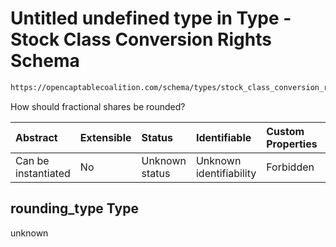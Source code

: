 # Untitled undefined type in Type - Stock Class Conversion Rights Schema

```txt
https://opencaptablecoalition.com/schema/types/stock_class_conversion_rights#/properties/rounding_type
```

How should fractional shares be rounded?

| Abstract            | Extensible | Status         | Identifiable            | Custom Properties | Additional Properties | Access Restrictions | Defined In                                                                                                                    |
| :------------------ | :--------- | :------------- | :---------------------- | :---------------- | :-------------------- | :------------------ | :---------------------------------------------------------------------------------------------------------------------------- |
| Can be instantiated | No         | Unknown status | Unknown identifiability | Forbidden         | Allowed               | none                | [StockClassConversionRights.schema.json*](../flattened_schemas/StockClassConversionRights.schema.json "open original schema") |

## rounding_type Type

unknown
